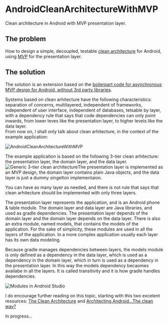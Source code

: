 # AndroidCleanArchitectureWithMVP
Clean architecture in Android with MVP presentation layer.

The problem
-------
How to design a simple, decoupled, testable [clean architecture](https://8thlight.com/blog/uncle-bob/2012/08/13/the-clean-architecture.html) for Android, using [MVP](https://en.wikipedia.org/wiki/Model%E2%80%93view%E2%80%93presenter) for the presentation layer.

The solution
-------
The solution is an extension based on the [boilerpart code for asynchronous MVP design for Android, without 3rd party libraries](https://github.com/ovicon/AndroidAsynchronousMVPBoilerpart). 

Systems based on clean arhitecture have the following characteristics: separation of concerns, multilayered, independent of frameworks, independent of user interface, independent of databases, tetsable by layer, with a dependency rule that says that code dependencies can only point inwards, from lower leves like the presentation layer, to higher levels like the data layer.  
From now on, I shall only talk about clean arhitecture, in the context of the example application:

![AndroidCleanArchitectureWithMVP](http://www.ovidiuconeac.ro/wp-content/uploads/2017/02/AndroidCleanArchitectureWithMVP_emulator-169x300.png "AndroidCleanArchitectureWithMVP")

The example application is based on the following 3-tier clean arhitecture: the presentation layer, the domain layer, and the data layer.
![Generic 3-tier clean architecture](http://www.ovidiuconeac.ro/wp-content/uploads/2017/02/clean_architecture_layers.png "Generic 3-tier clean architecture")The presentation layer is implemented as an MVP design, the domain layer contains plain Java objects, and the data layer is just a dummy singelton implementaion. 

You can have as many layer as needed, and there is not rule that says that clean arhitecture should be implemented with only three layers.

The presentation layer represents the application, and is an Android phone & table module. The domain layer and data layer are Java libraries, and used as gradle dependencies. The presentation layer depends of the domain layer and the domain layer depends on the data layer. There is also an extra module, named models, that contains the models of the application. For the sake of simplicity, these modules are used in all the layers of the application. In a more complex application usually each layer has its own data modeling.

Because gradle manages dependencies between layers, the models module is only defined as a dependency in the data layer, which is used as a dependency in the domain layer, which in turn is used as a dependency in the presentation layer. In this way the models dependency becaomes availabe in all the layers. It is called transitivity and it is how gradle handles dependencies.

![Modules in Android Studio](http://www.ovidiuconeac.ro/wp-content/uploads/2017/02/modules.png "Modules in Android Studio")


I do encourage further reading on this topic, starting with this two excelent resources: [The Clean Architecture](https://8thlight.com/blog/uncle-bob/2012/08/13/the-clean-architecture.html) and [Architecting Android…The clean way?](http://fernandocejas.com/2014/09/03/architecting-android-the-clean-way/)

In progress...


